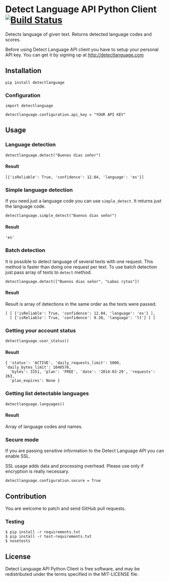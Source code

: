 Detect Language API Python Client [![Build Status](https://api.travis-ci.org/detectlanguage/detectlanguage-python.png)](http://travis-ci.org/detectlanguage/detectlanguage-python)
========

Detects language of given text. Returns detected language codes and scores.

Before using Detect Language API client you have to setup your personal API key.
You can get it by signing up at http://detectlanguage.com

## Installation

    pip install detectlanguage

### Configuration

    import detectlanguage

    detectlanguage.configuration.api_key = "YOUR API KEY"

## Usage

### Language detection

    detectlanguage.detect("Buenos dias señor")

#### Result

    [{'isReliable': True, 'confidence': 12.04, 'language': 'es'}]

### Simple language detection

If you need just a language code you can use `simple_detect`. It returns just the language code.

    detectlanguage.simple_detect("Buenos dias señor")

#### Result

    'es'


### Batch detection

It is possible to detect language of several texts with one request.
This method is faster than doing one request per text.
To use batch detection just pass array of texts to `detect` method.

    detectlanguage.detect(["Buenos dias señor", "Labas rytas"])

#### Result

Result is array of detections in the same order as the texts were passed.

    [ [ {'isReliable': True, 'confidence': 12.04, 'language': 'es'} ], 
      [ {'isReliable': True, 'confidence': 9.38, 'language': 'lt'} ] ]

### Getting your account status

    detectlanguage.user_status()

#### Result

    { 'status': 'ACTIVE', 'daily_requests_limit': 5000, 'daily_bytes_limit': 1048576, 
      'bytes': 3151, 'plan': 'FREE', 'date': '2014-03-29', 'requests': 263, 
      'plan_expires': None }

### Getting list detectable languages

    detectlanguage.languages()

#### Result

Array of language codes and names.

### Secure mode

If you are passing sensitive information to the Detect Language API you can enable SSL.

SSL usage adds data and processing overhead. Please use only if encryption is really necessary.

    detectlanguage.configuration.secure = True

## Contribution

You are welcome to patch and send GitHub pull requests.

### Testing

    $ pip install -r requirements.txt
    $ pip install -r test-requirements.txt
    $ nosetests

## License

Detect Language API Python Client is free software, and may be redistributed under the terms specified in the MIT-LICENSE file.
